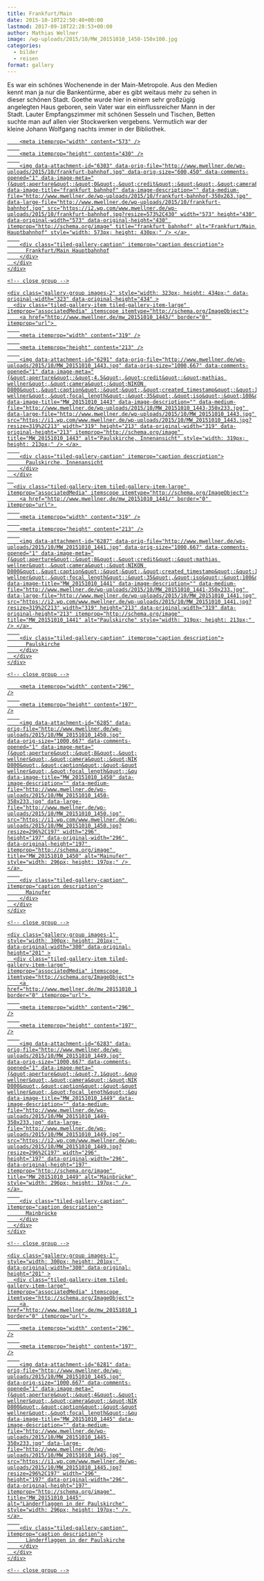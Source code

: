 ```yaml
---
title: Frankfurt/Main
date: 2015-10-10T22:50:40+00:00
lastmod: 2017-09-18T22:28:53+00:00
author: Mathias Wellner
image: /wp-uploads/2015/10/MW_20151010_1450-150x100.jpg
categories:
  - bilder
  - reisen
format: gallery
---
```

Es war ein schönes Wochenende in der Main-Metropole. Aus den Medien kennt man ja nur die Bankentürme, aber es gibt weitaus mehr zu sehen in dieser schönen Stadt. Goethe wurde hier in einem sehr großzügig angelegten Haus geboren, sein Vater war ein einflussreicher Mann in der Stadt. Lauter Empfangszimmer mit schönen Sesseln und Tischen, Betten suchte man auf allen vier Stockwerken vergebens. Vermutlich war der kleine Johann Wolfgang nachts immer in der Bibliothek. 

<div class="tiled-gallery type-rectangular tiled-gallery-unresized" data-original-width="900" data-carousel-extra='{&quot;blog_id&quot;:1,&quot;permalink&quot;:&quot;http:\/\/www.mwellner.de\/2015\/10\/10\/frankfurtmain\/&quot;,&quot;likes_blog_id&quot;:&quot;9056871&quot;}' itemscope itemtype="http://schema.org/ImageGallery" >
  <div class="gallery-row" style="width: 900px; height: 434px;" data-original-width="900" data-original-height="434" >
    <div class="gallery-group images-1" style="width: 577px; height: 434px;" data-original-width="577" data-original-height="434" >
      <div class="tiled-gallery-item tiled-gallery-item-large" itemprop="associatedMedia" itemscope itemtype="http://schema.org/ImageObject">
        <a href="http://www.mwellner.de/frankfurt-bahnhof/" border="0" itemprop="url"> 
        
        <meta itemprop="width" content="573" />
        
        <meta itemprop="height" content="430" />
        
        <img data-attachment-id="6303" data-orig-file="http://www.mwellner.de/wp-uploads/2015/10/frankfurt-bahnhof.jpg" data-orig-size="600,450" data-comments-opened="1" data-image-meta="{&quot;aperture&quot;:&quot;0&quot;,&quot;credit&quot;:&quot;&quot;,&quot;camera&quot;:&quot;&quot;,&quot;caption&quot;:&quot;&quot;,&quot;created_timestamp&quot;:&quot;0&quot;,&quot;copyright&quot;:&quot;&quot;,&quot;focal_length&quot;:&quot;0&quot;,&quot;iso&quot;:&quot;0&quot;,&quot;shutter_speed&quot;:&quot;0&quot;,&quot;title&quot;:&quot;&quot;,&quot;orientation&quot;:&quot;0&quot;}" data-image-title="frankfurt bahnhof" data-image-description="" data-medium-file="http://www.mwellner.de/wp-uploads/2015/10/frankfurt-bahnhof-350x263.jpg" data-large-file="http://www.mwellner.de/wp-uploads/2015/10/frankfurt-bahnhof.jpg" src="https://i2.wp.com/www.mwellner.de/wp-uploads/2015/10/frankfurt-bahnhof.jpg?resize=573%2C430" width="573" height="430" data-original-width="573" data-original-height="430" itemprop="http://schema.org/image" title="frankfurt bahnhof" alt="Frankfurt/Main Hauptbahnhof" style="width: 573px; height: 430px;" /> </a> 
        
        <div class="tiled-gallery-caption" itemprop="caption description">
          Frankfurt/Main Hauptbahnhof
        </div>
      </div>
    </div>
    
    <!-- close group -->
    
    <div class="gallery-group images-2" style="width: 323px; height: 434px;" data-original-width="323" data-original-height="434" >
      <div class="tiled-gallery-item tiled-gallery-item-large" itemprop="associatedMedia" itemscope itemtype="http://schema.org/ImageObject">
        <a href="http://www.mwellner.de/mw_20151010_1443/" border="0" itemprop="url"> 
        
        <meta itemprop="width" content="319" />
        
        <meta itemprop="height" content="213" />
        
        <img data-attachment-id="6291" data-orig-file="http://www.mwellner.de/wp-uploads/2015/10/MW_20151010_1443.jpg" data-orig-size="1000,667" data-comments-opened="1" data-image-meta="{&quot;aperture&quot;:&quot;4.5&quot;,&quot;credit&quot;:&quot;mathias wellner&quot;,&quot;camera&quot;:&quot;NIKON D800&quot;,&quot;caption&quot;:&quot;&quot;,&quot;created_timestamp&quot;:&quot;1444485021&quot;,&quot;copyright&quot;:&quot;mathias wellner&quot;,&quot;focal_length&quot;:&quot;35&quot;,&quot;iso&quot;:&quot;100&quot;,&quot;shutter_speed&quot;:&quot;0.0125&quot;,&quot;title&quot;:&quot;&quot;,&quot;orientation&quot;:&quot;0&quot;}" data-image-title="MW_20151010_1443" data-image-description="" data-medium-file="http://www.mwellner.de/wp-uploads/2015/10/MW_20151010_1443-350x233.jpg" data-large-file="http://www.mwellner.de/wp-uploads/2015/10/MW_20151010_1443.jpg" src="https://i1.wp.com/www.mwellner.de/wp-uploads/2015/10/MW_20151010_1443.jpg?resize=319%2C213" width="319" height="213" data-original-width="319" data-original-height="213" itemprop="http://schema.org/image" title="MW_20151010_1443" alt="Paulskirche, Innenansicht" style="width: 319px; height: 213px;" /> </a> 
        
        <div class="tiled-gallery-caption" itemprop="caption description">
          Paulskirche, Innenansicht
        </div>
      </div>
      
      <div class="tiled-gallery-item tiled-gallery-item-large" itemprop="associatedMedia" itemscope itemtype="http://schema.org/ImageObject">
        <a href="http://www.mwellner.de/mw_20151010_1441/" border="0" itemprop="url"> 
        
        <meta itemprop="width" content="319" />
        
        <meta itemprop="height" content="213" />
        
        <img data-attachment-id="6287" data-orig-file="http://www.mwellner.de/wp-uploads/2015/10/MW_20151010_1441.jpg" data-orig-size="1000,667" data-comments-opened="1" data-image-meta="{&quot;aperture&quot;:&quot;8&quot;,&quot;credit&quot;:&quot;mathias wellner&quot;,&quot;camera&quot;:&quot;NIKON D800&quot;,&quot;caption&quot;:&quot;&quot;,&quot;created_timestamp&quot;:&quot;1444484188&quot;,&quot;copyright&quot;:&quot;mathias wellner&quot;,&quot;focal_length&quot;:&quot;35&quot;,&quot;iso&quot;:&quot;100&quot;,&quot;shutter_speed&quot;:&quot;0.004&quot;,&quot;title&quot;:&quot;&quot;,&quot;orientation&quot;:&quot;0&quot;}" data-image-title="MW_20151010_1441" data-image-description="" data-medium-file="http://www.mwellner.de/wp-uploads/2015/10/MW_20151010_1441-350x233.jpg" data-large-file="http://www.mwellner.de/wp-uploads/2015/10/MW_20151010_1441.jpg" src="https://i2.wp.com/www.mwellner.de/wp-uploads/2015/10/MW_20151010_1441.jpg?resize=319%2C213" width="319" height="213" data-original-width="319" data-original-height="213" itemprop="http://schema.org/image" title="MW_20151010_1441" alt="Paulskirche" style="width: 319px; height: 213px;" /> </a> 
        
        <div class="tiled-gallery-caption" itemprop="caption description">
          Paulskirche
        </div>
      </div>
    </div>
    
    <!-- close group -->
  </div>
  
  <!-- close row -->
  
  <div class="gallery-row" style="width: 900px; height: 201px;" data-original-width="900" data-original-height="201" >
    <div class="gallery-group images-1" style="width: 300px; height: 201px;" data-original-width="300" data-original-height="201" >
      <div class="tiled-gallery-item tiled-gallery-item-large" itemprop="associatedMedia" itemscope itemtype="http://schema.org/ImageObject">
        <a href="http://www.mwellner.de/mw_20151010_1450/" border="0" itemprop="url"> 
        
        <meta itemprop="width" content="296" />
        
        <meta itemprop="height" content="197" />
        
        <img data-attachment-id="6285" data-orig-file="http://www.mwellner.de/wp-uploads/2015/10/MW_20151010_1450.jpg" data-orig-size="1000,667" data-comments-opened="1" data-image-meta="{&quot;aperture&quot;:&quot;8&quot;,&quot;credit&quot;:&quot;mathias wellner&quot;,&quot;camera&quot;:&quot;NIKON D800&quot;,&quot;caption&quot;:&quot;&quot;,&quot;created_timestamp&quot;:&quot;1444487140&quot;,&quot;copyright&quot;:&quot;mathias wellner&quot;,&quot;focal_length&quot;:&quot;35&quot;,&quot;iso&quot;:&quot;100&quot;,&quot;shutter_speed&quot;:&quot;0.004&quot;,&quot;title&quot;:&quot;&quot;,&quot;orientation&quot;:&quot;0&quot;}" data-image-title="MW_20151010_1450" data-image-description="" data-medium-file="http://www.mwellner.de/wp-uploads/2015/10/MW_20151010_1450-350x233.jpg" data-large-file="http://www.mwellner.de/wp-uploads/2015/10/MW_20151010_1450.jpg" src="https://i1.wp.com/www.mwellner.de/wp-uploads/2015/10/MW_20151010_1450.jpg?resize=296%2C197" width="296" height="197" data-original-width="296" data-original-height="197" itemprop="http://schema.org/image" title="MW_20151010_1450" alt="Mainufer" style="width: 296px; height: 197px;" /> </a> 
        
        <div class="tiled-gallery-caption" itemprop="caption description">
          Mainufer
        </div>
      </div>
    </div>
    
    <!-- close group -->
    
    <div class="gallery-group images-1" style="width: 300px; height: 201px;" data-original-width="300" data-original-height="201" >
      <div class="tiled-gallery-item tiled-gallery-item-large" itemprop="associatedMedia" itemscope itemtype="http://schema.org/ImageObject">
        <a href="http://www.mwellner.de/mw_20151010_1449/" border="0" itemprop="url"> 
        
        <meta itemprop="width" content="296" />
        
        <meta itemprop="height" content="197" />
        
        <img data-attachment-id="6283" data-orig-file="http://www.mwellner.de/wp-uploads/2015/10/MW_20151010_1449.jpg" data-orig-size="1000,667" data-comments-opened="1" data-image-meta="{&quot;aperture&quot;:&quot;7.1&quot;,&quot;credit&quot;:&quot;mathias wellner&quot;,&quot;camera&quot;:&quot;NIKON D800&quot;,&quot;caption&quot;:&quot;&quot;,&quot;created_timestamp&quot;:&quot;1444486664&quot;,&quot;copyright&quot;:&quot;mathias wellner&quot;,&quot;focal_length&quot;:&quot;35&quot;,&quot;iso&quot;:&quot;100&quot;,&quot;shutter_speed&quot;:&quot;0.005&quot;,&quot;title&quot;:&quot;&quot;,&quot;orientation&quot;:&quot;0&quot;}" data-image-title="MW_20151010_1449" data-image-description="" data-medium-file="http://www.mwellner.de/wp-uploads/2015/10/MW_20151010_1449-350x233.jpg" data-large-file="http://www.mwellner.de/wp-uploads/2015/10/MW_20151010_1449.jpg" src="https://i2.wp.com/www.mwellner.de/wp-uploads/2015/10/MW_20151010_1449.jpg?resize=296%2C197" width="296" height="197" data-original-width="296" data-original-height="197" itemprop="http://schema.org/image" title="MW_20151010_1449" alt="Mainbrücke" style="width: 296px; height: 197px;" /> </a> 
        
        <div class="tiled-gallery-caption" itemprop="caption description">
          Mainbrücke
        </div>
      </div>
    </div>
    
    <!-- close group -->
    
    <div class="gallery-group images-1" style="width: 300px; height: 201px;" data-original-width="300" data-original-height="201" >
      <div class="tiled-gallery-item tiled-gallery-item-large" itemprop="associatedMedia" itemscope itemtype="http://schema.org/ImageObject">
        <a href="http://www.mwellner.de/mw_20151010_1445/" border="0" itemprop="url"> 
        
        <meta itemprop="width" content="296" />
        
        <meta itemprop="height" content="197" />
        
        <img data-attachment-id="6281" data-orig-file="http://www.mwellner.de/wp-uploads/2015/10/MW_20151010_1445.jpg" data-orig-size="1000,667" data-comments-opened="1" data-image-meta="{&quot;aperture&quot;:&quot;4&quot;,&quot;credit&quot;:&quot;mathias wellner&quot;,&quot;camera&quot;:&quot;NIKON D800&quot;,&quot;caption&quot;:&quot;&quot;,&quot;created_timestamp&quot;:&quot;1444485077&quot;,&quot;copyright&quot;:&quot;mathias wellner&quot;,&quot;focal_length&quot;:&quot;35&quot;,&quot;iso&quot;:&quot;100&quot;,&quot;shutter_speed&quot;:&quot;0.016666666666667&quot;,&quot;title&quot;:&quot;&quot;,&quot;orientation&quot;:&quot;0&quot;}" data-image-title="MW_20151010_1445" data-image-description="" data-medium-file="http://www.mwellner.de/wp-uploads/2015/10/MW_20151010_1445-350x233.jpg" data-large-file="http://www.mwellner.de/wp-uploads/2015/10/MW_20151010_1445.jpg" src="https://i1.wp.com/www.mwellner.de/wp-uploads/2015/10/MW_20151010_1445.jpg?resize=296%2C197" width="296" height="197" data-original-width="296" data-original-height="197" itemprop="http://schema.org/image" title="MW_20151010_1445" alt="Länderflaggen in der Paulskirche" style="width: 296px; height: 197px;" /> </a> 
        
        <div class="tiled-gallery-caption" itemprop="caption description">
          Länderflaggen in der Paulskirche
        </div>
      </div>
    </div>
    
    <!-- close group -->
  </div>
  
  <!-- close row -->
</div>
